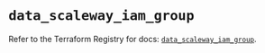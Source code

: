 # `data_scaleway_iam_group`

Refer to the Terraform Registry for docs: [`data_scaleway_iam_group`](https://registry.terraform.io/providers/scaleway/scaleway/2.42.1/docs/data-sources/iam_group).
